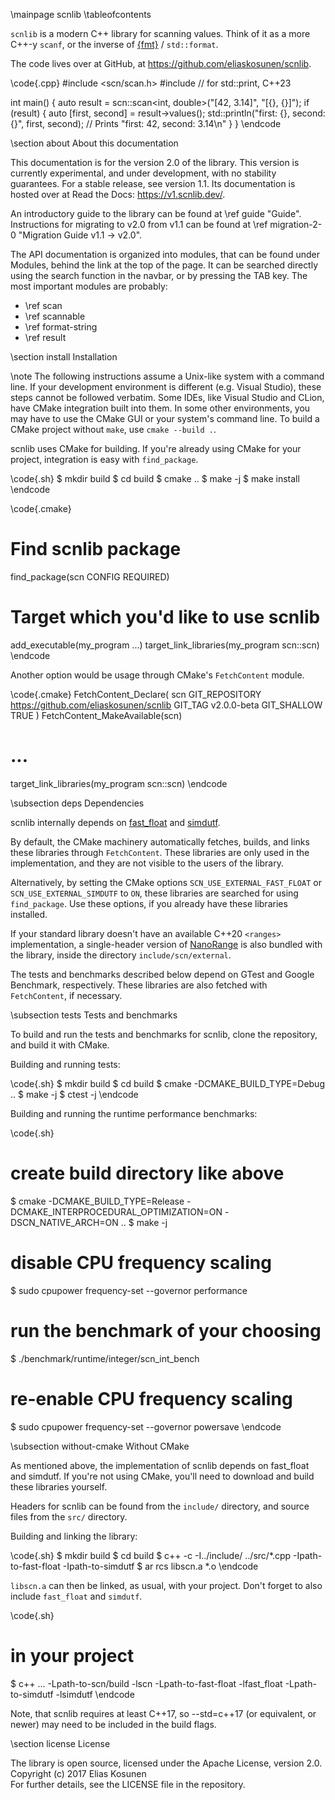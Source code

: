 \mainpage scnlib
\tableofcontents

`scnlib` is a modern C++ library for scanning values.
Think of it as a more C++-y `scanf`, or the inverse of
<a href="https://fmt.dev">{fmt}</a> / `std::format`.

The code lives over at GitHub, at https://github.com/eliaskosunen/scnlib.

\code{.cpp}
#include <scn/scan.h>
#include <print> // for std::print, C++23

int main() {
    auto result = scn::scan<int, double>("[42, 3.14]", "[{}, {}]");
    if (result) {
        auto [first, second] = result->values();
        std::println("first: {}, second: {}", first, second);
        // Prints "first: 42, second: 3.14\n"
    }
}
\endcode

\section about About this documentation

This documentation is for the version 2.0 of the library.
This version is currently experimental, and under development, with no stability guarantees.
For a stable release, see version 1.1.
Its documentation is hosted over at Read the Docs:
https://v1.scnlib.dev/.

An introductory guide to the library can be found at \ref guide "Guide".
Instructions for migrating to v2.0 from v1.1 can be found at \ref migration-2-0 "Migration Guide v1.1 -> v2.0".

The API documentation is organized into modules, that can be found under Modules, behind the link at the top of the page.
It can be searched directly using the search function in the navbar, or by pressing the TAB key.
The most important modules are probably:

 - \ref scan 
 - \ref scannable
 - \ref format-string
 - \ref result

\section install Installation

\note The following instructions assume a Unix-like system with a command line.
If your development environment is different (e.g. Visual Studio), these steps cannot be followed verbatim.
Some IDEs, like Visual Studio and CLion, have CMake integration built into them.
In some other environments, you may have to use the CMake GUI or your system's command line.
To build a CMake project without `make`, use `cmake --build .`.

scnlib uses CMake for building.
If you're already using CMake for your project, integration is easy with `find_package`.

\code{.sh}
$ mkdir build
$ cd build
$ cmake ..
$ make -j
$ make install
\endcode

\code{.cmake}
# Find scnlib package
find_package(scn CONFIG REQUIRED)

# Target which you'd like to use scnlib
add_executable(my_program ...)
target_link_libraries(my_program scn::scn)
\endcode

Another option would be usage through CMake's `FetchContent` module.

\code{.cmake}
FetchContent_Declare(
        scn
        GIT_REPOSITORY  https://github.com/eliaskosunen/scnlib
        GIT_TAG         v2.0.0-beta
        GIT_SHALLOW     TRUE
)
FetchContent_MakeAvailable(scn)

# ...

target_link_libraries(my_program scn::scn)
\endcode

\subsection deps Dependencies

scnlib internally depends on
<a href="https://github.com/fastfloat/fast_float">fast_float</a> and
<a href="https://github.com/simdutf/simdutf">simdutf</a>.

By default, the CMake machinery automatically fetches, builds, and links these libraries through `FetchContent`.
These libraries are only used in the implementation, and they are not visible to the users of the library.

Alternatively, by setting the CMake options `SCN_USE_EXTERNAL_FAST_FLOAT` or `SCN_USE_EXTERNAL_SIMDUTF` to `ON`,
these libraries are searched for using `find_package`. Use these options, if you already have these libraries
installed.

If your standard library doesn't have an available C++20 `<ranges>` implementation,
a single-header version of <a href="https://github.com/tcbrindle/nanorange">NanoRange</a>
is also bundled with the library, inside the directory `include/scn/external`.

The tests and benchmarks described below depend on GTest and Google Benchmark, respectively.
These libraries are also fetched with `FetchContent`, if necessary.

\subsection tests Tests and benchmarks

To build and run the tests and benchmarks for scnlib, clone the repository, and build it with CMake.

Building and running tests:

\code{.sh}
$ mkdir build
$ cd build
$ cmake -DCMAKE_BUILD_TYPE=Debug ..
$ make -j
$ ctest -j
\endcode

Building and running the runtime performance benchmarks:

\code{.sh}
# create build directory like above
$ cmake -DCMAKE_BUILD_TYPE=Release -DCMAKE_INTERPROCEDURAL_OPTIMIZATION=ON -DSCN_NATIVE_ARCH=ON ..
$ make -j

# disable CPU frequency scaling
$ sudo cpupower frequency-set --governor performance

# run the benchmark of your choosing
$ ./benchmark/runtime/integer/scn_int_bench

# re-enable CPU frequency scaling
$ sudo cpupower frequency-set --governor powersave
\endcode

\subsection without-cmake Without CMake

As mentioned above, the implementation of scnlib depends on fast_float and simdutf.
If you're not using CMake, you'll need to download and build these libraries yourself.

Headers for scnlib can be found from the `include/` directory, and source files from the `src/` directory.

Building and linking the library:

\code{.sh}
$ mkdir build
$ cd build
$ c++ -c -I../include/ ../src/*.cpp -Ipath-to-fast-float -Ipath-to-simdutf
$ ar rcs libscn.a *.o
\endcode

`libscn.a` can then be linked, as usual, with your project.
Don't forget to also include `fast_float` and `simdutf`.

\code{.sh}
# in your project
$ c++ ... -Lpath-to-scn/build -lscn -Lpath-to-fast-float -lfast_float -Lpath-to-simdutf -lsimdutf
\endcode

Note, that scnlib requires at least C++17,
so --std=c++17 (or equivalent, or newer) may need to be included in the build flags.

\section license License

The library is open source, licensed under the Apache License, version 2.0.  
Copyright (c) 2017 Elias Kosunen  
For further details, see the LICENSE file in the repository.
